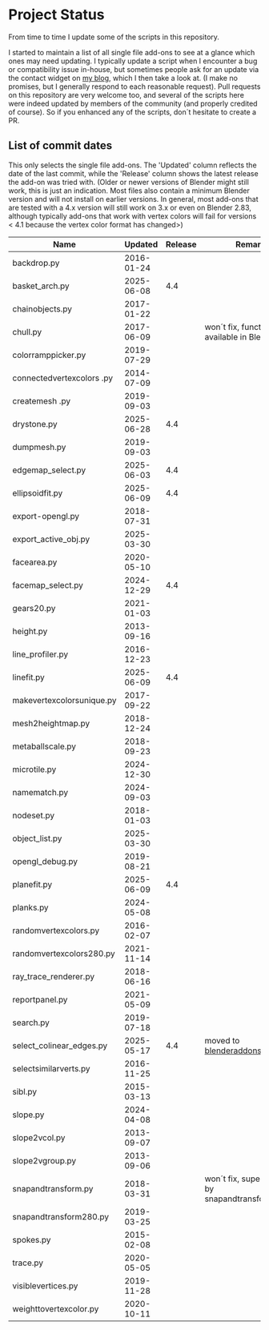 # Project Status

From time to time I update some of the scripts in this repository.

I started to maintain a list of all single file add-ons to see at a glance which ones may need updating. I typically update a script when I encounter a bug or compatibility issue in-house, but sometimes people ask for an update via
the contact widget on [my blog](https://blog.michelanders.nl/), which I then take a look at. (I make no promises, but I generally respond to each reasonable request). Pull requests on this repository are very welcome too, and several of the scripts here were indeed updated by members of the community (and properly credited of course). So if you enhanced any of the scripts, don´t hesitate to create a PR.

## List of commit dates

This only selects the single file add-ons. The 'Updated' column reflects the date of the last commit, while the 'Release'
column shows the latest release the add-on was tried with. (Older or newer versions of Blender might still work, this is just an indication. Most files also contain a minimum Blender version and will not install on earlier versions. In general, most add-ons that are tested with a 4.x version will still work on 3.x or even on Blender 2.83, although typically add-ons that work with vertex colors will fail for versions < 4.1 because the vertex color format has changed>)

| Name                                   | Updated    | Release  | Remarks |
|----------------------------------------|------------|------|---------|
|backdrop.py                             | 2016-01-24 |      |       |
|basket_arch.py                          | 2025-06-08 | 4.4  |       |
|chainobjects.py                         | 2017-01-22 |      |       |
|chull.py                                | 2017-06-09 |      | won´t fix, functionality available in Blender now |
|colorramppicker.py                      | 2019-07-29 |      |       |
|connectedvertexcolors .py               | 2014-07-09 |      |       |
|createmesh .py                          | 2019-09-03 |      |       |
|drystone.py                             | 2025-06-28 | 4.4  |       |
|dumpmesh.py                             | 2019-09-03 |      |       |
|edgemap_select.py                       | 2025-06-03 | 4.4  |       |
|ellipsoidfit.py                         | 2025-06-09 | 4.4  |       |
|export-opengl.py                        | 2018-07-31 |      |       |
|export_active_obj.py                    | 2025-03-30 |      |       |
|facearea.py                             | 2020-05-10 |      |       |
|facemap_select.py                       | 2024-12-29 | 4.4  |       |
|gears20.py                              | 2021-01-03 |      |       |
|height.py                               | 2013-09-16 |      |       |
|line_profiler.py                        | 2016-12-23 |      |       |
|linefit.py                              | 2025-06-09 | 4.4  |       |
|makevertexcolorsunique.py               | 2017-09-22 |      |       |
|mesh2heightmap.py                       | 2018-12-24 |      |       |
|metaballscale.py                        | 2018-09-23 |      |       |
|microtile.py                            | 2024-12-30 |      |       |
|namematch.py                            | 2024-09-03 |      |       |
|nodeset.py                              | 2018-01-03 |      |       |
|object_list.py                          | 2025-03-30 |      |       |
|opengl_debug.py                         | 2019-08-21 |      |       |
|planefit.py                             | 2025-06-09 | 4.4  |       |
|planks.py                               | 2024-05-08 |      |       |
|randomvertexcolors.py                   | 2016-02-07 |      |       |
|randomvertexcolors280.py                | 2021-11-14 |      |       |
|ray_trace_renderer.py                   | 2018-06-16 |      |       |
|reportpanel.py                          | 2021-05-09 |      |       |
|search.py                               | 2019-07-18 |      |       |
|select_colinear_edges.py                | 2025-05-17 | 4.4  | moved to [blenderaddons-ng repo](https://github.com/varkenvarken/blenderaddons-ng/blob/main/add_ons/select_colinear_edges.py) |
|selectsimilarverts.py                   | 2016-11-25 |      |       |
|sibl.py                                 | 2015-03-13 |      |       |
|slope.py                                | 2024-04-08 |      |       |
|slope2vcol.py                           | 2013-09-07 |      |       |
|slope2vgroup.py                         | 2013-09-06 |      |       |
|snapandtransform.py                     | 2018-03-31 |      | won´t fix, superseeded by snapandtransform280.py |
|snapandtransform280.py                  | 2019-03-25 |      |       |
|spokes.py                               | 2015-02-08 |      |       |
|trace.py                                | 2020-05-05 |      |       |
|visiblevertices.py                      | 2019-11-28 |      |       |
|weighttovertexcolor.py                  | 2020-10-11 |      |       |
